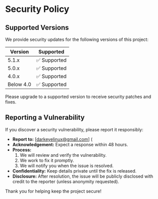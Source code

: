 # Security Policy

## Supported Versions

We provide security updates for the following versions of this project:

| Version  | Supported           |
| -------- | ------------------- |
| 5.1.x    | ✅ Supported        |
| 5.0.x    | ✅ Supported        |
| 4.0.x    | ✅ Supported        |
| Below 4.0| ✅ Supported        |

Please upgrade to a supported version to receive security patches and fixes.

## Reporting a Vulnerability

If you discover a security vulnerability, please report it responsibly:

- **Report to:** [darkeyelinux@gmail.com] (
- **Acknowledgement:** Expect a response within 48 hours.  
- **Process:**  
  1. We will review and verify the vulnerability.  
  2. We work to fix it promptly.  
  3. We will notify you when the issue is resolved.  
- **Confidentiality:** Keep details private until the fix is released.  
- **Disclosure:** After resolution, the issue will be publicly disclosed with credit to the reporter (unless anonymity requested).

Thank you for helping keep the project secure!
